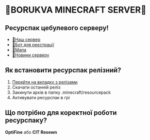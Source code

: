 
# 🧅BORUKVA MINECRAFT SERVER🧅
## Ресурспак цебулевого серверу!
- [🧅Наш сервер](https://t.me/borukva_minecraft/)
- [🧅Бот для реєстрації](http://t.me/borykva_minecraft_bot/)
- [🧅Мапа](http://map.borukva.space/)
- [🧅Новини серверу](https://t.me/borukva_minecraft_news/)

## Як встановити ресурспак релізний?
1. [Перейти на вкладку з релізами](https://github.com/ElvirGv2/borykva_resourcepack/releases/)
2. Скачати останній реліз
3. Закинути архів в папку .minecraft/resourcepack
4. Активувати ресурспак в грі

## Що потрібно для коректної роботи ресурспаку?
**OptiFine** або **CIT Resewn**
